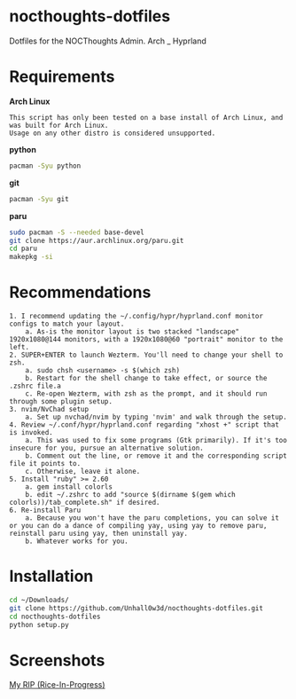 # nocthoughts-dotfiles
Dotfiles for the NOCThoughts Admin. Arch _ Hyprland

# Requirements

**Arch Linux**
```
This script has only been tested on a base install of Arch Linux, and was built for Arch Linux.
Usage on any other distro is considered unsupported.
```

**python**
```zsh
pacman -Syu python
```

**git**
```zsh
pacman -Syu git
```

**paru**
```zsh
sudo pacman -S --needed base-devel
git clone https://aur.archlinux.org/paru.git
cd paru
makepkg -si
```

# Recommendations
```text
1. I recommend updating the ~/.config/hypr/hyprland.conf monitor configs to match your layout.
    a. As-is the monitor layout is two stacked "landscape" 1920x1080@144 monitors, with a 1920x1080@60 "portrait" monitor to the left.
2. SUPER+ENTER to launch Wezterm. You'll need to change your shell to zsh.
    a. sudo chsh <username> -s $(which zsh)
    b. Restart for the shell change to take effect, or source the .zshrc file.a
    c. Re-open Wezterm, with zsh as the prompt, and it should run through some plugin setup.
3. nvim/NvChad setup
    a. Set up nvchad/nvim by typing 'nvim' and walk through the setup.
4. Review ~/.conf/hypr/hyprland.conf regarding "xhost +" script that is invoked.
    a. This was used to fix some programs (Gtk primarily). If it's too insecure for you, pursue an alternative solution.
    b. Comment out the line, or remove it and the corresponding script file it points to.
    c. Otherwise, leave it alone.
5. Install "ruby" >= 2.60
    a. gem install colorls
    b. edit ~/.zshrc to add "source $(dirname $(gem which colorls))/tab_complete.sh" if desired.
6. Re-install Paru
    a. Because you won't have the paru completions, you can solve it or you can do a dance of compiling yay, using yay to remove paru, reinstall paru using yay, then uninstall yay.
    b. Whatever works for you.
```

# Installation

```zsh
cd ~/Downloads/
git clone https://github.com/Unhall0w3d/nocthoughts-dotfiles.git
cd nocthoughts-dotfiles
python setup.py
```

# Screenshots

[My RIP (Rice-In-Progress)](https://imgur.com/a/mM3YFSA)